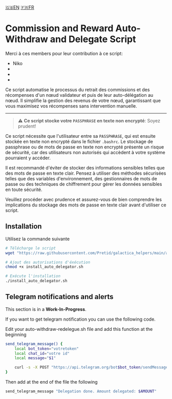[:uk:EN](./README.md) [:fr:FR](./README_FR.md)
# Commission and Reward Auto-Withdraw and Delegate Script
Merci à ces members pour leur contribution à ce script:
- Niko
-
-
-

Ce script automatise le processus du retrait des commissions et des récompenses d'un nœud validateur et puis de leur auto-délégation au nœud.
Il simplifie la gestion des revenus de votre nœud, garantissant que vous maximisez vos récompenses sans intervention manuelle.

--- 
>:warning: **Ce script stocke votre `PASSPHRASE` en texte non encrypté**: Soyez prudent! </br>

Ce script nécessite que l'utilisateur entre sa `PASSPHRASE`, qui est ensuite stockée en texte non encrypté dans le fichier `.bashrc`. Le stockage de passphrase ou de mots de passe en texte non encrypté présente un risque de sécurité, car des utilisateurs non autorisés qui accèdent à votre système pourraient y accéder.

Il est recommandé d'éviter de stocker des informations sensibles telles que des mots de passe en texte clair. Pensez à utiliser des méthodes sécurisées telles que des variables d'environnement, des gestionnaires de mots de passe ou des techniques de chiffrement pour gérer les données sensibles en toute sécurité.

Veuillez procéder avec prudence et assurez-vous de bien comprendre les implications du stockage des mots de passe en texte clair avant d'utiliser ce script.

## Installation
Utilisez la commande suivante
```bash
# Télécharge le script
wget "https://raw.githubusercontent.com/Pretid/galactica_helpers/main/auto-withdraw-delegate/install_auto_delegator.sh"

# Ajout des autorisations d'éxécution
chmod +x install_auto_delegator.sh

# Exécute l'installation
./install_auto_delegator.sh
```
## Telegram notifications and alerts

This section is in a **Work-In-Progress**.

If you want to get telegram notification you can use the following code. 

Edit your auto-withdraw-redelegue.sh file and add this function at the beginning
```bash
send_telegram_message() {
    local bot_token="votretoken"
    local chat_id="votre id"
    local message="$1"

    curl -s -X POST "https://api.telegram.org/bot$bot_token/sendMessage" -d "chat_id=$chat_id&text=$message" > /dev/null
}
```

Then add at the end of the file the following
```bash
send_telegram_message "Delegation done. Amount delegated: $AMOUNT"
```

